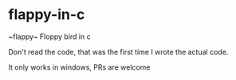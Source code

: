 # flappy-in-c
~flappy~ Floppy bird in c

Don't read the code, that was the first time I wrote the actual code. 

It only works in windows, PRs are welcome
